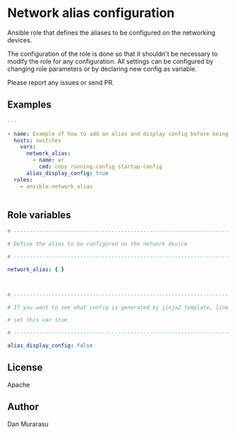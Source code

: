 # Network alias configuration

Ansible role that defines the aliases to be configured on the networking
devices. 

The configuration of the role is done so that it shouldn't be necessary to
modify the role for any configuration.
All settings can be configured by changing role parameters or by declaring new
config as variable.

Please report any issues or send PR.

## Examples

```yaml
---

- name: Example of how to add an alias and display config before being pushed
  hosts: switches
    vars:
      network_alias:
        - name: wr
          cmd: copy running-config startup-config
      alias_display_config: true
  roles:
    - ansible-network_alias
  

  ```

## Role variables

```yaml
# ---------------------------------------------------------------------------

# Define the alias to be configured on the network device

# ---------------------------------------------------------------------------

network_alias: { } 



# ---------------------------------------------------------------------------

# If you want to see what config is generated by jinja2 template, line by line,

# set this var true

# ---------------------------------------------------------------------------

alias_display_config: false

```


## License

Apache


## Author

Dan Murarasu
